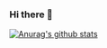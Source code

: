 ### Hi there 👋

[![Anurag's github stats](https://github-readme-stats.vercel.app/api?username=giik0n&show_icons=true&theme=radical)](https://github.com/anuraghazra/github-readme-stats)
<!--
**giik0n/giik0n** is a ✨ _special_ ✨ repository because its `README.md` (this file) appears on your GitHub profile.

Here are some ideas to get you started:

- 🔭 I’m currently working on ...
- 🌱 I’m currently learning ...
- 👯 I’m looking to collaborate on ...
- 🤔 I’m looking for help with ...
- 💬 Ask me about ...
- 📫 How to reach me: ...
- 😄 Pronouns: ...
- ⚡ Fun fact: ...
-->
